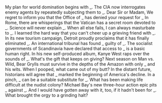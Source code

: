 My plan for world domination begins with _.
The CIA now interrogates enemy agents by repeatedly subjecting them to _.
Dear Sir or Madam, We regret to inform you that the Office of _ has denied your request for _
In Rome, there are whisperings that the Vatican has a secret room devoted to _.
Science will never explain _.
When all else fails, I can always masturbate to _.
I learned the hard way that you can't cheer up a grieving friend with _.
In its new tourism campaign, Detroit proudly proclaims that it has finally eliminated _.
An international tribunal has found _ guilty of _.
The socialist governments of Scandinavia have declared that access to _ is a basic human right.
In his new self-produced album, Kanye West raps over the sounds of _.
What's the gift that keeps on giving?
Next season on Man vs. Wild, Bear Grylls must survive in the depths of the Amazon with only _ and his wits.
When I pooped, what came out of my butt?
In the distant future, historians will agree that _ marked the beginning of America's decline.
In a pinch, _ can be a suitable substitute for _.
What has been making life difficult at the nudist colony?
Michael Bay's new three-hour action epic pits _ against _.
And I would have gotten away with it, too, if it hadn't been for _.
What brought the orgy to a grinding halt?